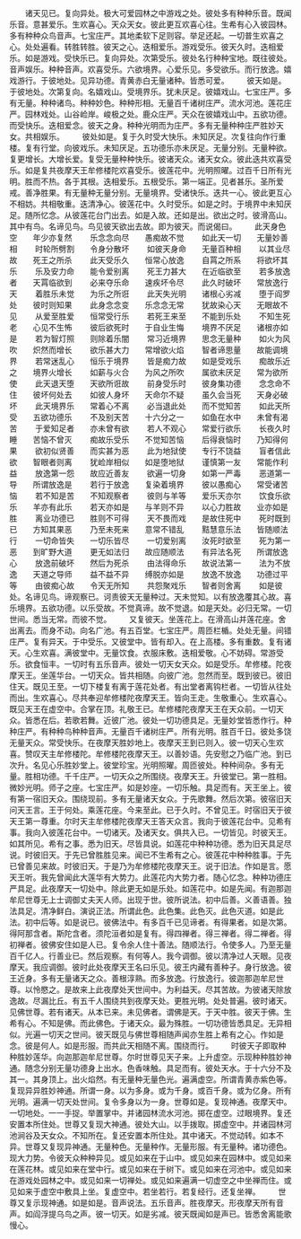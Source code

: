 <!-- { "loadSidebar": true } -->
　　诸天见已。复向异处。极大可爱园林之中游戏之处。彼处多有种种乐音。既闻乐音。意甚爱乐。生欢喜心。天众天女。彼此更互欢喜心往。生希有心入彼园林。多有种种众鸟音声。七宝庄严。其地柔软下足则容。举足还起。一切普生欢喜之心。处处遍看。转胜转胜。彼天之心。迭相爱乐。游戏受乐。彼天久时。迭相爱乐。如是游戏。受快乐已。复向异处。次第受乐。彼处名行种种宝地。既往彼处。音声娱乐。种种音声。欢喜受乐。六欲境界。心爱乐见。多受欲乐。而行放逸。嬉戏游行。于彼地处。见异功德。青黄赤白无量诸种。皆悉可爱。
　　彼天如是。于彼地处。次第复向。名嬉戏山。受境界乐。犹未厌足。彼嬉戏山。七宝庄严。多有无量。种种诸鸟。种种妙色。种种形相。无量百千诸树庄严。流水河池。莲花庄严。园林戏处。山谷崄岸。峻极之处。鹿众庄严。天众在彼嬉戏山中。五欲功德。而受快乐。迭相爱念。彼天之身。种种光明而为庄严。多有无量种种庄严胜妙天女。共相娱乐。
　　彼处如是。复于久时受大快乐。未知厌足。次复往向作行重楼。复有行堂。向彼戏乐。未知厌足。五功德乐亦未厌足。无量分别。无量种欲。复更增长。大增长爱。复受无量种种快乐。彼诸天众。诸天女众。彼此迭共欢喜受乐。如是复共夜摩天王牟修楼陀欢喜受乐。彼莲花中。光明照曜。过百千日所有光明。胜而不热。各于其根。迭相爱乐。五根受乐。第一端正。见者甚乐。圣所爱戒。善净胜果。有无量种无量分别。无量境界。受诸快乐。迭共一心。彼此更互心不相妨。共相敬重。迭清净心。彼莲花中。久时受乐。如是之时。于境界中未知厌足。随所忆念。从彼莲花台门出去。如是入故。还如是出。欲出之时。彼滑高山。其中有鸟。名谛见鸟。鸟见彼天欲出去故。即为彼天。而说偈曰。
　　此天身色空　　年少亦复然
　　乐念念向尽　　愚痴故不觉
　　如此天一切　　无量妙善相
　　时轮所劈割　　令身分散坏
　　如彼天身命　　无量百种相
　　以其业尽故　　死王之所杀
　　此天受乐久　　恒常心放逸
　　自罥之所系　　将欲坏其乐
　　乐及安力命　　能令爱别离
　　死王力甚大　　在近临欲至
　　若多放逸者　　天罥临欲到
　　必来夺乐命　　速疾坏令尽
　　此久时破坏　　常放逸行天
　　着胜乐未觉　　为乐之所诳
　　此天失光明　　诸根心劣减
　　堕于阎罗处　　彼时则知果
　　此身念念变　　乐念念无常
　　犹故染心天　　无眼故不见
　　从爱至胜爱　　恒常受行乐
　　若死王来至　　不能到乐处
　　不知生死老　　心见不生怖
　　彼后欲死时　　于自业生悔
　　境界不厌足　　诸根亦如是
　　若为智灯照　　则除着乐闇
　　常习近境界　　思念无量种
　　如火为风吹　　炽然而增长
　　欲乐甚大力　　常增欲火焰
　　智者谛思量　　故能调境界
　　若常迷乱心　　恒乐于境界
　　皆是痴力故　　如是受戏乐
　　痴故乐近之　　境界火增长
　　如薪与火合　　为风之所吹
　　属欲未厌足　　常为欲所使
　　此天退天堕　　天欲所诳故
　　前身受乐时　　彼身集功德
　　念念命不住　　彼坏何处去
　　如彼人身坏　　天命尔不疑
　　虽久会当死　　天身必破坏
　　此天境界乐　　常着心不离
　　必当退此处　　而不觉知苦
　　如此天所受　　五欲功德乐
　　不及别天苦　　十六分之一
　　如鱼在水中　　未曾有渴苦
　　于爱知足者　　亦未曾有欲
　　若人不观心　　常爱行欲乐
　　长夜久时睡　　苦恼不曾灭
　　痴故乐受乐　　不觉知苦恼
　　后得衰恼时　　乃知得何果
　　欲初似贤善　　而实甚为恶
　　此为地狱使　　专行不饶益
　　盲者信此欲　　智眼者则离
　　犹崄岸相似　　如是堕地狱
　　谨慎第一友　　常能作利益
　　放逸第一怨　　故应近善友
　　欲遍一切身　　如第一严毒
　　恶道第一导　　所谓放逸是
　　若行于放逸　　复染着境界
　　彼以愚痴心　　常受诸苦恼
　　若不知是苦　　不知观察者
　　彼则与羊等　　爱乐天亦尔
　　饮食乐欲乐　　羊亦有此乐
　　若天亦如是　　与羊则不异
　　以心力胜故　　业亦如是胜
　　离业功德已　　胜则不可得
　　天不畏而戏　　是故住死中
　　死时既到已　　方知其果恶
　　乃至未死来　　意常不错乱
　　黠慧意乐法　　皆随顺法行
　　一切命皆失　　一切乐皆尽
　　一切爱别离　　汝死时欲至
　　死为第一恶　　到旷野大道
　　更无如法归　　故应随顺法
　　有异法名死　　所谓放逸心
　　放逸前破坏　　然后为死杀
　　由法得命乐　　故说法第一
　　法为不放逸　　天道之导师
　　益不益不异　　缚脱亦如是
　　放逸不放逸　　功德过平等
　　由彼痴心故　　令天无所知
　　共怨聚戏乐　　智者则舍离
　　如是彼处。名谛见鸟。谛观察已。诃责彼天无量种过。天未觉知。以有放逸覆其心故。喜乐境界。五欲功德。以乐受故。不觉真谛。故不觉退。如是天处。必归无常。一切世间。悉当无常。而彼不觉。
　　又复彼天。坐莲花上。在滑高山并莲花座。舍出离去。而身不动。向名广池。有五百堂。七宝庄严。周匝栏楯。处处无量。间错庄严。复有异天。于中受乐。又彼堂中。皆有却入。在上高楼。多有重数。复有诸天。心生欢喜。满彼堂中。无量饮食。衣服床敷。迭相爱敬。心不妨碍。常游受乐。欲食恒丰。一切时有五乐音声。彼处一切天女天众。如是受乐。牟修楼。陀夜摩天王。坐莲华台。一切天众。皆共相随。向彼广池。忽然而至。既到彼已。彼旧住天。既见王至。一切下楼复有离于莲花处者。有出堂者离钩栏者。一切皆从往处而出。生欢喜心。尽共奉迎牟修楼陀夜摩天王。皆向王走。生敬重心。生欢喜心。既见天王在虚空中。合掌在顶。礼敬王已。牟修楼陀夜摩天王在天众前。一切天众。皆悉在后。若歌若舞。近彼广池。彼处一切功德具足。无量妙堂皆悉作行。种种庄严。有种种鸟种种音声。无量百千诸树庄严。所有光明。胜百千日。彼处多饶无量天众。常受快乐。在夜摩天胜妙地上。夜摩天王到已则入。彼一切天心生欢喜。赞叹天主牟修楼陀。牟修楼陀夜摩天王。以善妙语。先安慰之乃临广池。到已次升。名见心乐胜妙堂上。彼堂珍宝。光明照曜。周匝彼处。种种间杂。多有无量。胜相功德。千千庄严。一切天众之所围绕。夜摩天王。升彼堂已。第一胜相。微妙光明。师子之座。七宝庄严。如是妙座。一切乐触。具足而有。天王坐上。彼有第一宿旧天众。围绕现前。多有无量诸天女众。于先歌舞。然后次第。彼宿旧天问天王言。王于何处。乘莲花座。今来至此。已于久时。不曾见王。时宿旧天于彼天王第一尊重。尔时天主牟修楼陀夜摩天王答天众言。我向于彼莲花台中。见希有事。我向入彼莲花台中。一切诸天。及诸天女。俱共入已。一切皆见。时彼天王。如其所见。希有之事。悉为旧天。尽皆具说。如莲花中种种功德。悉为旧天具足尽说。时彼旧天。于先已曾胜胜见来。闻已不生希有之心。彼莲花中种种胜事。于先已曾善见来故。时彼旧天。于是乃为牟修楼陀夜摩天王。说于旧法。作如是言。愿天王听。我先曾闻此大莲华有大势力。此莲花内大势力者。随心忆念。种种功德庄严具足。此夜摩天一切处中。除此更无如是乐处。如莲花中。如是先闻。有迦那迦牟尼世尊无上士调御丈夫天人师。出现于世。彼所说法。初中后善。义善语善。独法具足。清净鲜白。演说正法。所谓此色。此色集。此色灭。此色灭道。如是此法。初中后等。如是说已。彼佛法中。有多百千已见谛者。有得果者。如是次第。得阿那含者。斯陀含者。须陀洹者如是复有。得四禅者。得三禅者。得二禅者。得初禅者。彼佛安住如是人已。复令余人住十善法。随顺法行。令使多人。乃至无量百千亿人。行善业已。然后观察。有何等人。我今调御。彼以清净过人天眼。见夜摩天。我应调御。彼时此处夜摩天王名曰乐见。彼王内藏有善种子。身行放逸。彼王近身。多有无量诸天之众。善根淳熟。而多放逸。行放逸行。彼迦那迦牟尼世尊。以怜愍之。是故来上此夜摩处天世间中。为利益天。尽其苦故。为彼诸天除放逸故。尽漏比丘。有五千人围绕共到夜摩天处。更胜光明。处处普遍。彼时诸天。见佛世尊。若有诸天。从本已来。未见佛者。谓佛是天。于天中胜。彼天于佛。生希有心。不知是佛。而此佛色。于诸天众。最为殊胜。一切功德皆悉具足。无异相似。光遍一切天之世间。彼天既见与佛世尊相随声闻亦生胜上希有之心。作如是念。彼是何人。如是形服。而共此天相随不离。围绕而行。
　　时彼天子即取种种胜妙莲华。向迦那迦牟尼世尊。尔时世尊见天子来。上升虚空。示现种种胜妙神通。随念分别无量功德身上出水。色香味触。具足而有。彼处天水。于十六分不及其一。其身顶上。出火焰然。有无量种无量色光。遍满虚空。所谓青黄赤紫色等。复现异异胜妙神通。所谓一身。以为多身。或为千身。或百千身。或为亿身。所有光明。遍满一切天处世间。复令多身以为一身。世尊如是。复现神通。夜摩天中。一切地处。一一手捉。举置掌中。并诸园林流水河池。掷在虚空。过眼境界。复还安置本所住处。世尊又复现大神通。彼处大山。以手拨取。掷虚空中。并诸园林河池涧谷及天女众。不知所在。复还安置本所住处。其中诸天。不觉动转。如本不异。世尊又复现异神通。无量种色。无量种作。无量形服。有无量种。诸功德色。现大力势。令彼天众种种异见。或见如来在于山中。或见如来在园林中。或见如来在莲花林。或见如来在堂中行。或见如来在于树下。或见如来在河池中。或见如来在游戏处园林之中。或见如来一切禅处。或见如来遍满一切虚空之中坐禅而住。或见如来于虚空中敷具上坐。复虚空中。若坐若行。若复经行。还复坐禅。
　　世尊又复示现神通。如是如是。音声说法。五乐音声。胜夜摩天。形夜摩天所有音声。如阎浮提乌鸟之声。彼一切天。如是劣减。彼天既闻如是声已。皆悉舍离能歌慢心。
